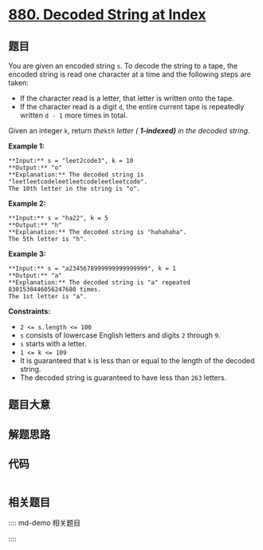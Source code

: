 # [880. Decoded String at Index](https://leetcode.com/problems/decoded-string-at-index)

## 题目

You are given an encoded string `s`. To decode the string to a tape, the
encoded string is read one character at a time and the following steps are
taken:

  * If the character read is a letter, that letter is written onto the tape.
  * If the character read is a digit `d`, the entire current tape is repeatedly written `d - 1` more times in total.

Given an integer `k`, return _the_`kth` _letter ( **1-indexed)** in the
decoded string_.



**Example 1:**

    
    
    **Input:** s = "leet2code3", k = 10
    **Output:** "o"
    **Explanation:** The decoded string is "leetleetcodeleetleetcodeleetleetcode".
    The 10th letter in the string is "o".
    

**Example 2:**

    
    
    **Input:** s = "ha22", k = 5
    **Output:** "h"
    **Explanation:** The decoded string is "hahahaha".
    The 5th letter is "h".
    

**Example 3:**

    
    
    **Input:** s = "a2345678999999999999999", k = 1
    **Output:** "a"
    **Explanation:** The decoded string is "a" repeated 8301530446056247680 times.
    The 1st letter is "a".
    



**Constraints:**

  * `2 <= s.length <= 100`
  * `s` consists of lowercase English letters and digits `2` through `9`.
  * `s` starts with a letter.
  * `1 <= k <= 109`
  * It is guaranteed that `k` is less than or equal to the length of the decoded string.
  * The decoded string is guaranteed to have less than `263` letters.


## 题目大意

## 解题思路

## 代码

```javascript

```

## 相关题目

:::: md-demo 相关题目

::::

